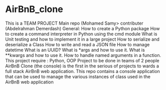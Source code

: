 # AirBnB_clone
This is a TEAM PROJECT
Main repo (Mohamed Samy>
contributer (Abdelrahman Demerdash)
General:
How to create a Python package
How to create a command interpreter in Python using the cmd module
What is Unit testing and how to implement it in a large project
How to serialize and deserialize a Class
How to write and read a JSON file
How to manage datetime
What is an UUID?
What is *args and how to use it.
What is **kwargs and how to use it.
How to handle named arguments in a function.
This project require : Python, OOP
Project to be done in teams of 2 people
AirBnB Clone (the console) is the first in the serious of projects to wards a full stack AirBnB web application. This repo contains a console application that can be used to manage the various instances of class used in the AirBnB web application

